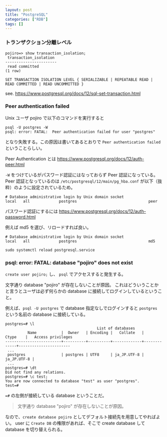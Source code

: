 ```yaml
---
layout: post
title: "PostgreSQL"
categories: ["RDB"]
tags: []
---
```


### トランザクション分離レベル

```
pojiro=> show transaction_isolation;
 transaction_isolation
-----------------------
 read committed
(1 row)
```

```
SET TRANSACTION ISOLATION LEVEL { SERIALIZABLE | REPEATABLE READ | READ COMMITTED | READ UNCOMMITTED }
```

see. https://www.postgresql.org/docs/12/sql-set-transaction.html

### Peer authentication failed

Unix ユーザ pojiro で以下のコマンドを実行すると

```
psql -U postgres -W
psql: error: FATAL:  Peer authentication failed for user "postgres"
```

となり失敗する。この原因は書いてあるとおりで `Peer authentication failed` ということらしい。

Peer Authentication とは https://www.postgresql.org/docs/12/auth-peer.html

`-W` をつけているがパスワード認証にはなっておらず Peer 認証になっている。
Peer 認証となっているのは `/etc/postgresql/12/main/pg_hba.conf` が以下（抜粋）のように設定されているため。

```
# Database administrative login by Unix domain socket
local   all             postgres                                peer
```

パスワード認証にするには https://www.postgresql.org/docs/12/auth-password.html

例えば md5 を選び、リロードすれば良い。

```
# Database administrative login by Unix domain socket
local   all             postgres                                md5
```

```
sudo systemctl reload postgresql.service
```

### psql: error: FATAL: database "pojiro" does not exist

`create user pojiro;` し、 `psql` でアクセスすると発生する。

文字通り database "pojiro" が存在しないことが原因。
これはどういうことかと言うとユーザは必ず何らかの database に接続してログインしているということ。

例えば、`psql -U postgres` で database 指定なしでログインすると `postgres` という名前の database に接続している。

```
postgres=# \l
                                         List of databases
          Name           |  Owner   | Encoding |   Collate   |    Ctype    |   Access privileges
-------------------------+----------+----------+-------------+-------------+-----------------------
 ...
 postgres                | postgres | UTF8     | ja_JP.UTF-8 | ja_JP.UTF-8 |
 ...
postgres=# \dt
Did not find any relations.
postgres=# \c test;
You are now connected to database "test" as user "postgres".
test=#
```

`=#` の左側が接続している database ということだ。

> 文字通り database "pojiro" が存在しないことが原因。

なので、`create database pojiro` としてデフォルト接続先を用意してやればよい。
user に `Create DB` の権限があれば、そこで create database して database を切り替えられる。
